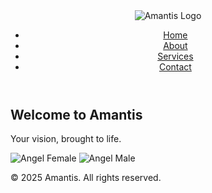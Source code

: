 <!DOCTYPE html>
<html lang="en">
<head>
    <meta charset="UTF-8">
    <meta name="viewport" content="width=device-width, initial-scale=1.0">
    <title>Amantis - Home</title>
    <link rel="stylesheet" href="styles.css">
</head>
<body>
    <header>
        <img src="logo.png" alt="Amantis Logo" class="logo">
        <nav>
            <ul>
                <li><a href="index.html">Home</a></li>
                <li><a href="about.html">About</a></li>
                <li><a href="services.html">Services</a></li>
                <li><a href="contact.html">Contact</a></li>
            </ul>
        </nav>
    </header>
    <main>
        <section class="hero">
            <div class="content">
                <h1>Welcome to Amantis</h1>
                <p>Your vision, brought to life.</p>
            </div>
        </section>
        <section class="angels">
            <img src="assets/images/Web Engel Female.png" alt="Angel Female" class="angel female">
            <img src="assets/images/Web Engel Male.png" alt="Angel Male" class="angel male">
        </section>
    </main>
    <footer>
        <p>&copy; 2025 Amantis. All rights reserved.</p>
    </footer>
</body>
</html>
